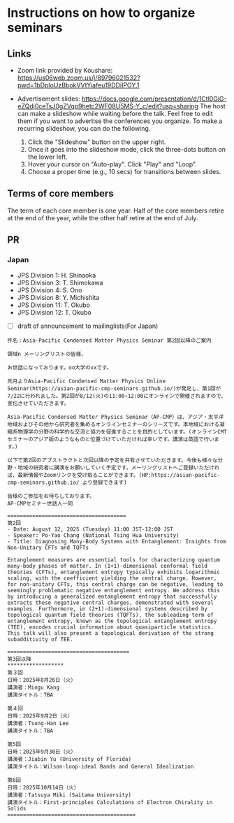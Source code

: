 # Instructions on how to organize seminars

## Links
- Zoom link provided by Koushare: https://us06web.zoom.us/j/89796021532?pwd=1bDpIoUzBbokVVtYiafeu19DDiIPOY.1

- Advertisement slides: https://docs.google.com/presentation/d/1Ctl0GiG-eZQdj0ceTsJ0gZVqp9hetc2WF08U5MS-Y_c/edit?usp=sharing
The host can make a slideshow while waiting before the talk.
Feel free to edit them if you want to advertise the conferences you organize.
To make a recurring slideshow, you can do the following.
  1. Click the "Slideshow" button on the upper right.
  2. Once it goes into the slideshow mode, click the three-dots button on the lower left.
  3. Hover your cursor on "Auto-play". Click "Play" and "Loop".
  4. Choose a proper time (e.g., 10 secs) for transitions between slides.
  

## Terms of core members
The term of each core member is one year.
Half of the core members retire at the end of the year,
while the other half retire at the end of July.

## PR
### Japan

* JPS Division 1: H. Shinaoka
* JPS Division 3: T. Shimokawa
* JPS Division 4: S. Ono
* JPS Division 8: Y. Michishita
* JPS Division 11: T. Okubo
* JPS Division 12: T. Okubo

- [ ] draft of announcement to mailinglists(For Japan)
```
件名：Asia-Pacific Condensed Matter Physics Seminar 第2回以降のご案内

領域n メーリングリストの皆様、

お世話になっております。oo大学のxxです。

先月よりAsia-Pacific Condensed Matter Physics Online Seminar(https://asian-pacific-cmp-seminars.github.io/)が発足し、第1回が7/22に行われました。第2回が8/12(火)の11:00~12:00にオンラインで開催されますので、宣伝させていただきます。

Asia-Pacific Condensed Matter Physics Seminar（AP-CMP）は、アジア・太平洋地域およびその他から研究者を集めるオンラインセミナーのシリーズです。本地域における凝縮系物理学の分野の科学的な交流と協力を促進することを目的としています。(オンラインCMTセミナーのアジア版のようなものと位置づけていただければ幸いです。講演は英語で行います。)

以下で第2回のアブストラクトと次回以降の予定を共有させていただきます。今後も様々な分野・地域の研究者に講演をお願いしていく予定です。メーリングリストへご登録いただければ、最新情報やZoomリンクを受け取ることができます。(HP:https://asian-pacific-cmp-seminars.github.io/ より登録できます)

皆様のご参加をお待ちしております。
AP-CMPセミナー世話人一同

======================================
第2回
- Date: August 12, 2025 (Tuesday) 11:00 JST-12:00 JST
- Speaker: Po-Yao Chang (National Tsing Hua University)
- Title: Diagnosing Many-Body Systems with Entanglement: Insights from Non-Unitary CFTs and TQFTs

Entanglement measures are essential tools for characterizing quantum many-body phases of matter. In (1+1)-dimensional conformal field theories (CFTs), entanglement entropy typically exhibits logarithmic scaling, with the coefficient yielding the central charge. However, for non-unitary CFTs, this central charge can be negative, leading to seemingly problematic negative entanglement entropy. We address this by introducing a generalized entanglement entropy that successfully extracts these negative central charges, demonstrated with several examples. Furthermore, in (2+1)-dimensional systems described by topological quantum field theories (TQFTs), the subleading term of entanglement entropy, known as the topological entanglement entropy (TEE), encodes crucial information about quasiparticle statistics. This talk will also present a topological derivation of the strong subadditivity of TEE.

=======================================
第3回以降
******************
第３回
日時：2025年8月26日（火）
講演者：Mingu Kang
講演タイトル：TBA

第４回
日時：2025年9月2日（火）
講演者：Tsung-Han Lee
講演タイトル：TBA

第5回
日時：2025年9月30日（火）
講演者：Jiabin Yu (University of Florida)
講演タイトル：Wilson-loop-ideal Bands and General Idealization

第6回
日時：2025年10月14日（火）
講演者：Tatsuya Miki (Saitama University)
講演タイトル：First-principles Calculations of Electron Chirality in Solids
=========================================
``` 
